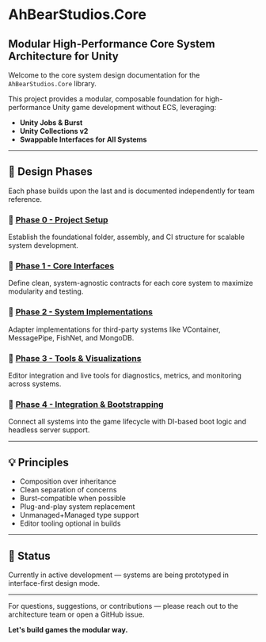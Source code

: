 # AhBearStudios.Core

## Modular High-Performance Core System Architecture for Unity

Welcome to the core system design documentation for the `AhBearStudios.Core` library.

This project provides a modular, composable foundation for high-performance Unity game development without ECS, leveraging:

* **Unity Jobs & Burst**
* **Unity Collections v2**
* **Swappable Interfaces for All Systems**

---

## 🔰 Design Phases

Each phase builds upon the last and is documented independently for team reference.

### 📁 [Phase 0 - Project Setup](01_Phase0_ProjectSetup.md)

Establish the foundational folder, assembly, and CI structure for scalable system development.

### 🔧 [Phase 1 - Core Interfaces](02_Phase1_CoreInterfaces.md)

Define clean, system-agnostic contracts for each core system to maximize modularity and testing.

### 🧩 [Phase 2 - System Implementations](03_Phase2_SystemImplementations.md)

Adapter implementations for third-party systems like VContainer, MessagePipe, FishNet, and MongoDB.

### 🧪 [Phase 3 - Tools & Visualizations](04_Phase3_ToolsAndVisualizations.md)

Editor integration and live tools for diagnostics, metrics, and monitoring across systems.

### 🚀 [Phase 4 - Integration & Bootstrapping](05_Phase4_Integration.md)

Connect all systems into the game lifecycle with DI-based boot logic and headless server support.

---

## 💡 Principles

* Composition over inheritance
* Clean separation of concerns
* Burst-compatible when possible
* Plug-and-play system replacement
* Unmanaged+Managed type support
* Editor tooling optional in builds

---

## 🚧 Status

Currently in active development — systems are being prototyped in interface-first design mode.

---

For questions, suggestions, or contributions — please reach out to the architecture team or open a GitHub issue.

**Let's build games the modular way.**
